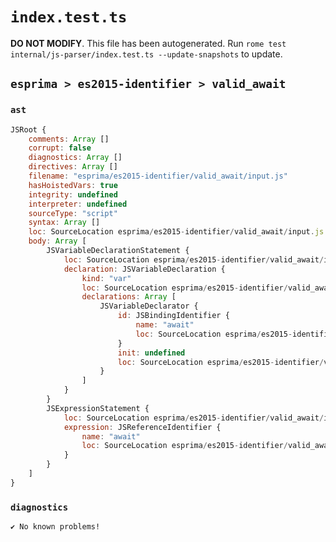 # `index.test.ts`

**DO NOT MODIFY**. This file has been autogenerated. Run `rome test internal/js-parser/index.test.ts --update-snapshots` to update.

## `esprima > es2015-identifier > valid_await`

### `ast`

```javascript
JSRoot {
	comments: Array []
	corrupt: false
	diagnostics: Array []
	directives: Array []
	filename: "esprima/es2015-identifier/valid_await/input.js"
	hasHoistedVars: true
	integrity: undefined
	interpreter: undefined
	sourceType: "script"
	syntax: Array []
	loc: SourceLocation esprima/es2015-identifier/valid_await/input.js 1:0-2:0
	body: Array [
		JSVariableDeclarationStatement {
			loc: SourceLocation esprima/es2015-identifier/valid_await/input.js 1:0-1:10
			declaration: JSVariableDeclaration {
				kind: "var"
				loc: SourceLocation esprima/es2015-identifier/valid_await/input.js 1:0-1:10
				declarations: Array [
					JSVariableDeclarator {
						id: JSBindingIdentifier {
							name: "await"
							loc: SourceLocation esprima/es2015-identifier/valid_await/input.js 1:4-1:9 (await)
						}
						init: undefined
						loc: SourceLocation esprima/es2015-identifier/valid_await/input.js 1:4-1:9
					}
				]
			}
		}
		JSExpressionStatement {
			loc: SourceLocation esprima/es2015-identifier/valid_await/input.js 1:11-1:19
			expression: JSReferenceIdentifier {
				name: "await"
				loc: SourceLocation esprima/es2015-identifier/valid_await/input.js 1:12-1:17 (await)
			}
		}
	]
}
```

### `diagnostics`

```
✔ No known problems!

```
